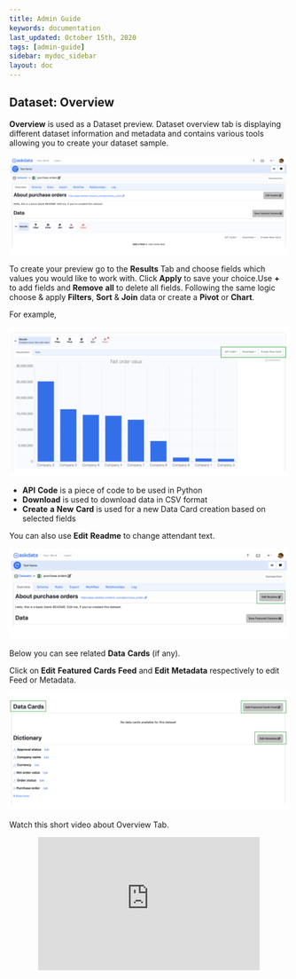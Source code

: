 ```yaml
---
title: Admin Guide
keywords: documentation
last_updated: October 15th, 2020
tags: [admin-guide]
sidebar: mydoc_sidebar
layout: doc
---
```


## Dataset: **Overview**

**Overview** is used as a Dataset preview.
Dataset overview tab is displaying different dataset information and metadata and contains various tools allowing you to create your dataset sample.

<img src="/media/admin-guide/ds_1.png" class="image-doc p-3">

To create your preview go to the **Results** Tab and choose fields which values you would like to work with. 
Click **Apply** to save your choice.Use **+** to add fields and **Remove** **all** to delete all fields. 
Following the same logic choose & apply **Filters**, **Sort** & **Join** data or create a **Pivot** or **Chart**.

For example,

<img src="/media/admin-guide/ds_2.png" class="image-doc p-3">


 - **API** **Code** is a piece of code to be used in Python
 - **Download** is used to download data in CSV format
 - **Create** **a** **New** **Card** is used for a new Data Card creation based on selected fields

You can also use **Edit** **Readme** to change attendant text.

<img src="/media/admin-guide/ds_3.png" class="image-doc p-3">

Below you can see related **Data** **Cards** (if any). 

Click on **Edit** **Featured** **Cards** **Feed** and **Edit** **Metadata** respectively to edit Feed or Metadata.

<img src="/media/admin-guide/ds_4.png" class="image-doc p-3">

Watch this short video about Overview Tab.

<center><iframe width="1093" height="659" src="https://www.youtube.com/embed/JArYXbt_cRM" title="YouTube video player" frameborder="0" allow="accelerometer; autoplay; clipboard-write; encrypted-media; gyroscope; picture-in-picture" allowfullscreen=""style="max-width:400px;max-height:240px"></iframe>




